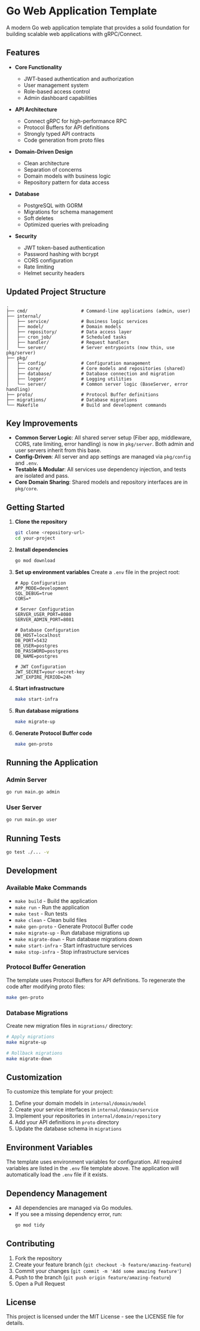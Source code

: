 # Go Web Application Template

A modern Go web application template that provides a solid foundation for building scalable web applications with gRPC/Connect.

## Features

- **Core Functionality**
  - JWT-based authentication and authorization
  - User management system
  - Role-based access control
  - Admin dashboard capabilities

- **API Architecture**
  - Connect gRPC for high-performance RPC
  - Protocol Buffers for API definitions
  - Strongly typed API contracts
  - Code generation from proto files

- **Domain-Driven Design**
  - Clean architecture
  - Separation of concerns
  - Domain models with business logic
  - Repository pattern for data access

- **Database**
  - PostgreSQL with GORM
  - Migrations for schema management
  - Soft deletes
  - Optimized queries with preloading

- **Security**
  - JWT token-based authentication
  - Password hashing with bcrypt
  - CORS configuration
  - Rate limiting
  - Helmet security headers

## Updated Project Structure

```
.
├── cmd/                    # Command-line applications (admin, user)
├── internal/
│   ├── service/            # Business logic services
│   ├── model/              # Domain models
│   ├── repository/         # Data access layer
│   ├── cron_job/           # Scheduled tasks
│   ├── handler/            # Request handlers
│   └── server/             # Server entrypoints (now thin, use pkg/server)
├── pkg/
│   ├── config/             # Configuration management
│   ├── core/               # Core models and repositories (shared)
│   ├── database/           # Database connection and migration
│   ├── logger/             # Logging utilities
│   └── server/             # Common server logic (BaseServer, error handling)
├── proto/                  # Protocol Buffer definitions
├── migrations/             # Database migrations
└── Makefile                # Build and development commands
```

## Key Improvements

- **Common Server Logic**: All shared server setup (Fiber app, middleware, CORS, rate limiting, error handling) is now in `pkg/server`. Both admin and user servers inherit from this base.
- **Config-Driven**: All server and app settings are managed via `pkg/config` and `.env`.
- **Testable & Modular**: All services use dependency injection, and tests are isolated and pass.
- **Core Domain Sharing**: Shared models and repository interfaces are in `pkg/core`.

## Getting Started

1. **Clone the repository**
   ```bash
   git clone <repository-url>
   cd your-project
   ```

2. **Install dependencies**
   ```bash
   go mod download
   ```

3. **Set up environment variables**
   Create a `.env` file in the project root:
   ```env
   # App Configuration
   APP_MODE=development
   SQL_DEBUG=true
   CORS=*

   # Server Configuration
   SERVER_USER_PORT=8080
   SERVER_ADMIN_PORT=8081

   # Database Configuration
   DB_HOST=localhost
   DB_PORT=5432
   DB_USER=postgres
   DB_PASSWORD=postgres
   DB_NAME=postgres

   # JWT Configuration
   JWT_SECRET=your-secret-key
   JWT_EXPIRE_PERIOD=24h
   ```

4. **Start infrastructure**
   ```bash
   make start-infra
   ```

5. **Run database migrations**
   ```bash
   make migrate-up
   ```

6. **Generate Protocol Buffer code**
   ```bash
   make gen-proto
   ```

## Running the Application

### Admin Server
```bash
go run main.go admin
```

### User Server
```bash
go run main.go user
```

## Running Tests

```bash
go test ./... -v
```

## Development

### Available Make Commands

- `make build` - Build the application
- `make run` - Run the application
- `make test` - Run tests
- `make clean` - Clean build files
- `make gen-proto` - Generate Protocol Buffer code
- `make migrate-up` - Run database migrations up
- `make migrate-down` - Run database migrations down
- `make start-infra` - Start infrastructure services
- `make stop-infra` - Stop infrastructure services

### Protocol Buffer Generation

The template uses Protocol Buffers for API definitions. To regenerate the code after modifying proto files:

```bash
make gen-proto
```

### Database Migrations

Create new migration files in `migrations/` directory:
```bash
# Apply migrations
make migrate-up

# Rollback migrations
make migrate-down
```

## Customization

To customize this template for your project:

1. Define your domain models in `internal/domain/model`
2. Create your service interfaces in `internal/domain/service`
3. Implement your repositories in `internal/domain/repository`
4. Add your API definitions in `proto` directory
5. Update the database schema in `migrations`

## Environment Variables

The template uses environment variables for configuration. All required variables are listed in the `.env` file template above. The application will automatically load the `.env` file if it exists.

## Dependency Management

- All dependencies are managed via Go modules.
- If you see a missing dependency error, run:
  ```bash
  go mod tidy
  ```

## Contributing

1. Fork the repository
2. Create your feature branch (`git checkout -b feature/amazing-feature`)
3. Commit your changes (`git commit -m 'Add some amazing feature'`)
4. Push to the branch (`git push origin feature/amazing-feature`)
5. Open a Pull Request

## License

This project is licensed under the MIT License - see the LICENSE file for details.
